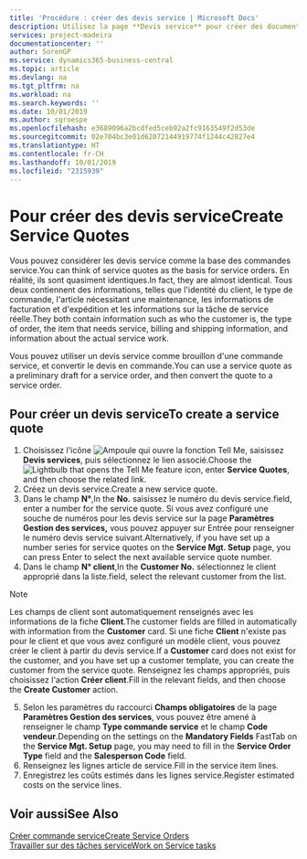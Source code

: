 ```yaml
---
title: 'Procédure : créer des devis service | Microsoft Docs'
description: Utilisez la page **Devis service** pour créer des documents dans lesquels vous saisissez des informations sur un service, tel que réparation et maintenance, pour des articles de service à la demande du client. Vous pouvez utiliser un devis service comme brouillon d'une commande service, et convertir le devis en commande.
services: project-madeira
documentationcenter: ''
author: SorenGP
ms.service: dynamics365-business-central
ms.topic: article
ms.devlang: na
ms.tgt_pltfrm: na
ms.workload: na
ms.search.keywords: ''
ms.date: 10/01/2019
ms.author: sgroespe
ms.openlocfilehash: e3689096a2bcdfed5ceb92a2fc9163549f2d53de
ms.sourcegitcommit: 02e704bc3e01d62072144919774f1244c42827e4
ms.translationtype: HT
ms.contentlocale: fr-CH
ms.lasthandoff: 10/01/2019
ms.locfileid: "2315939"
---
```

# <a name="create-service-quotes"></a><span data-ttu-id="5340d-104">Pour créer des devis service</span><span class="sxs-lookup"><span data-stu-id="5340d-104">Create Service Quotes</span></span>
<span data-ttu-id="5340d-105">Vous pouvez considérer les devis service comme la base des commandes service.</span><span class="sxs-lookup"><span data-stu-id="5340d-105">You can think of service quotes as the basis for service orders.</span></span> <span data-ttu-id="5340d-106">En réalité, ils sont quasiment identiques.</span><span class="sxs-lookup"><span data-stu-id="5340d-106">In fact, they are almost identical.</span></span> <span data-ttu-id="5340d-107">Tous deux contiennent des informations, telles que l'identité du client, le type de commande, l'article nécessitant une maintenance, les informations de facturation et d'expédition et les informations sur la tâche de service réelle.</span><span class="sxs-lookup"><span data-stu-id="5340d-107">They both contain information such as who the customer is, the type of order, the item that needs service, billing and shipping information, and information about the actual service work.</span></span>
 
<span data-ttu-id="5340d-108">Vous pouvez utiliser un devis service comme brouillon d'une commande service, et convertir le devis en commande.</span><span class="sxs-lookup"><span data-stu-id="5340d-108">You can use a service quote as a preliminary draft for a service order, and then convert the quote to a service order.</span></span>  
  
## <a name="to-create-a-service-quote"></a><span data-ttu-id="5340d-109">Pour créer un devis service</span><span class="sxs-lookup"><span data-stu-id="5340d-109">To create a service quote</span></span>  
1. <span data-ttu-id="5340d-110">Choisissez l'icône ![Ampoule qui ouvre la fonction Tell Me](media/ui-search/search_small.png "Dites-moi ce que vous voulez faire"), saisissez **Devis services**, puis sélectionnez le lien associé.</span><span class="sxs-lookup"><span data-stu-id="5340d-110">Choose the ![Lightbulb that opens the Tell Me feature](media/ui-search/search_small.png "Tell me what you want to do") icon, enter **Service Quotes**, and then choose the related link.</span></span>  
2. <span data-ttu-id="5340d-111">Créez un devis service.</span><span class="sxs-lookup"><span data-stu-id="5340d-111">Create a new service quote.</span></span>  
3. <span data-ttu-id="5340d-112">Dans le champ **N°**,</span><span class="sxs-lookup"><span data-stu-id="5340d-112">In the **No.**</span></span> <span data-ttu-id="5340d-113">saisissez le numéro du devis service.</span><span class="sxs-lookup"><span data-stu-id="5340d-113">field, enter a number for the service quote.</span></span> <span data-ttu-id="5340d-114">Si vous avez configuré une souche de numéros pour les devis service sur la page **Paramètres Gestion des services,** vous pouvez appuyer sur Entrée pour renseigner le numéro devis service suivant.</span><span class="sxs-lookup"><span data-stu-id="5340d-114">Alternatively, if you have set up a number series for service quotes on the **Service Mgt. Setup** page, you can press Enter to select the next available service quote number.</span></span>  
4. <span data-ttu-id="5340d-115">Dans le champ **N° client**,</span><span class="sxs-lookup"><span data-stu-id="5340d-115">In the **Customer No.**</span></span>  <span data-ttu-id="5340d-116">sélectionnez le client approprié dans la liste.</span><span class="sxs-lookup"><span data-stu-id="5340d-116">field, select the relevant customer from the list.</span></span>  

  > [!Note]  
  >  <span data-ttu-id="5340d-117">Les champs de client sont automatiquement renseignés avec les informations de la fiche **Client**.</span><span class="sxs-lookup"><span data-stu-id="5340d-117">The customer fields are filled in automatically with information from the **Customer** card.</span></span> <span data-ttu-id="5340d-118">Si une fiche **Client** n'existe pas pour le client et que vous avez configuré un modèle client, vous pouvez créer le client à partir du devis service.</span><span class="sxs-lookup"><span data-stu-id="5340d-118">If a **Customer** card does not exist for the customer, and you have set up a customer template, you can create the customer from the service quote.</span></span> <span data-ttu-id="5340d-119">Renseignez les champs appropriés, puis choisissez l'action **Créer client**.</span><span class="sxs-lookup"><span data-stu-id="5340d-119">Fill in the relevant fields, and then choose the **Create Customer** action.</span></span>  
  
5. <span data-ttu-id="5340d-120">Selon les paramètres du raccourci **Champs obligatoires** de la page **Paramètres Gestion des services**, vous pouvez être amené à renseigner le champ **Type commande service** et le champ **Code vendeur**.</span><span class="sxs-lookup"><span data-stu-id="5340d-120">Depending on the settings on the **Mandatory Fields** FastTab on the **Service Mgt. Setup** page, you may need to fill in the **Service Order Type** field and the **Salesperson Code** field.</span></span>  
6. <span data-ttu-id="5340d-121">Renseignez les lignes article de service.</span><span class="sxs-lookup"><span data-stu-id="5340d-121">Fill in the service item lines.</span></span>  
7. <span data-ttu-id="5340d-122">Enregistrez les coûts estimés dans les lignes service.</span><span class="sxs-lookup"><span data-stu-id="5340d-122">Register estimated costs on the service lines.</span></span>  
  
## <a name="see-also"></a><span data-ttu-id="5340d-123">Voir aussi</span><span class="sxs-lookup"><span data-stu-id="5340d-123">See Also</span></span>  
[<span data-ttu-id="5340d-124">Créer commande service</span><span class="sxs-lookup"><span data-stu-id="5340d-124">Create Service Orders</span></span>](service-how-to-create-service-orders.md)  
[<span data-ttu-id="5340d-125">Travailler sur des tâches service</span><span class="sxs-lookup"><span data-stu-id="5340d-125">Work on Service tasks</span></span>](service-how-to-work-on-service-tasks.md)  

 